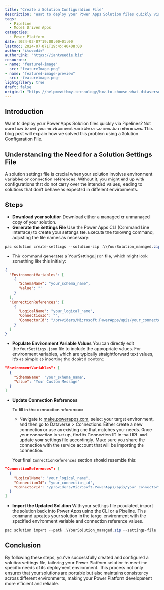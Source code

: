 ```yaml
---
title: "Create a Solution Configuration File"
description: "Want to deploy your Power Apps Solution files quickly via Pipelines? Not sure how to set your environment variable or connection references.  This blog post will explain how we solved this problem using a Solution Configuration File. "
tags:
  - Pipeline
  - Model Driven Apps
categories:
  - Power Platform
date: 2024-02-07T19:00:00+01:00
lastmod: 2024-07-071T19:45:40+08:00
author: "itweedie"
authorLink: "https://iantweedie.biz"
resources:
- name: "featured-image"
  src: "featureImage.png"
- name: "featured-image-preview"
  src: "featureImage.png"
lightgallery: true
draft: false
original: "https://helpmewithmy.technology/how-to-choose-what-dataverse-search-indexes-a-guide/"
---
```

## Introduction

Want to deploy your Power Apps Solution files quickly via Pipelines? Not sure how to set your environment variable or connection references.  This blog post will explain how we solved this problem using a Solution Configuration File. 

## Understanding the Need for a Solution Settings File

A solution settings file is crucial when your solution involves environment variables or connection references. Without it, you might end up with configurations that do not carry over the intended values, leading to solutions that don’t behave as expected in different environments.

## Steps

- **Download your solution**
Download either a managed or unmanaged copy of your solution.
- **Generate the Settings File**
Use the Power Apps CLI (Command Line Interface) to create your settings file. Execute the following command, adjusting the file names as necessary:

```powershell
pac solution create-settings --solution-zip .\\YourSolution_managed.zip --settings-file .\\YourSettings.json
```

- This command generates a YourSettings.json file, which might look something like this initially:

```json
{
  "EnvironmentVariables": [
    {
      "SchemaName": "your_schema_name",
      "Value": ""
    }
  ],
  "ConnectionReferences": [
    {
      "LogicalName": "your_logical_name",
      "ConnectionId": "",
      "ConnectorId": "/providers/Microsoft.PowerApps/apis/your_connector"
    }
  ]
}

```

- **Populate Environment Variable Values**
You can directly edit the `YourSettings.json` file to include the appropriate values. For environment variables, which are typically straightforward text values, it’s as simple as inserting the desired content:

```json
"EnvironmentVariables": [
  {
    "SchemaName": "your_schema_name",
    "Value": "Your Custom Message"
  }
]

```

- **Update Connection References**
    
    To fill in the connection references:
    
    - Navigate to [make.powerapps.com](https://helpmewithmy.technology/how-to-create-a-solution-settings-file-in-microsoft-power-platform/), select your target environment, and then go to Dataverse > Connections. Either create a new connection or use an existing one that matches your needs. Once your connection is set up, find its Connection ID in the URL and update your settings file accordingly. Make sure you share the connection with the service account that will be importing the connection.
    
    Your final `ConnectionReferences` section should resemble this:
    

```json
"ConnectionReferences": [
  {
    "LogicalName": "your_logical_name",
    "ConnectionId": "your_connection_id",
    "ConnectorId": "/providers/Microsoft.PowerApps/apis/your_connector"
  }
]

```

- **Import the Updated Solution**
With your settings file populated, import the solution back into Power Apps using the CLI or a Pipeline. This command updates your solution in the target environment with the specified environment variable and connection reference values.

```powershell
pac solution import --path .\YourSolution_managed.zip --settings-file .\YourSettings.json

```

## Conclusion

By following these steps, you’ve successfully created and configured a solution settings file, tailoring your Power Platform solution to meet the specific needs of its deployment environment. This process not only ensures that your solutions are portable but also maintains consistency across different environments, making your Power Platform development more efficient and reliable.